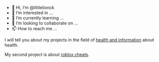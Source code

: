 - 👋 Hi, I’m @littlelionck
- 👀 I’m interested in ...
- 🌱 I’m currently learning ...
- 💞️ I’m looking to collaborate on ...
- 📫 How to reach me ...

I will tell you about my projects in the field of <a href="https://takehealthinfo.com">health and information</a> about health.

My second project is about <a href="https://cheaterplayer.com/roblox-script-free/">roblox cheats</a>.

<!---
littlelionck/littlelionck is a ✨ special ✨ repository because its `README.md` (this file) appears on your GitHub profile.
You can click the Preview link to take a look at your changes.
--->
